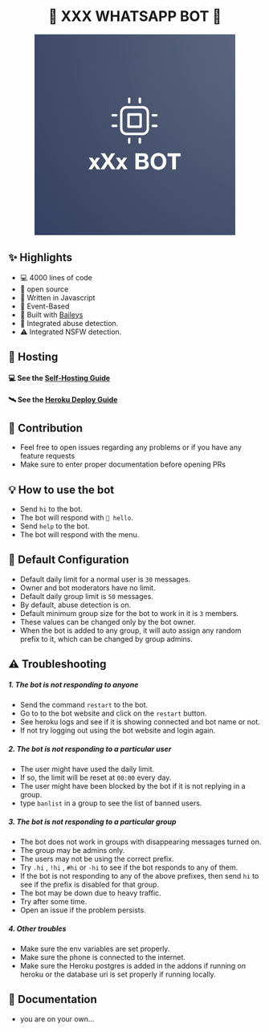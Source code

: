 <h1 align="center">🤖 XXX WHATSAPP BOT 🤖</h1>

<p align="center">
<img src="readme/images/xxxlogo.jpeg" width=400px alt="xxxlogo" />
</p>


## ✨ Highlights

- 💻 4000 lines of code
- 💖 open source
- 💙 Written in Javascript
- 💛 Event-Based
- 💝 Built with [Baileys](https://github.com/adiwajshing/baileys)
- 🖤 Integrated abuse detection.
- ⚠️ Integrated NSFW detection.

## 💮 Hosting

#### 💻 See the [Self-Hosting Guide](/src/readme/self-hosting.md)

#### 🛰️ See the [Heroku Deploy Guide](/src/readme/heroku-hosting.md)

## 💪 Contribution

- Feel free to open issues regarding any problems or if you have any feature requests
- Make sure to enter proper documentation before opening PRs

## 💡 How to use the bot

- Send `hi` to the bot.
- The bot will respond with `👋 hello`.
- Send `help` to the bot.
- The bot will respond with the menu.

## 🔧 Default Configuration

- Default daily limit for a normal user is `30` messages.
- Owner and bot moderators have no limit.
- Default daily group limit is `50` messages.
- By default, abuse detection is on.
- Default minimum group size for the bot to work in it is `3` members.
- These values can be changed only by the bot owner.
- When the bot is added to any group, it will auto assign any random prefix to it, which can be changed by group admins.

## ⚠️ Troubleshooting

##### 1. The bot is not responding to anyone

- Send the command `restart` to the bot.
- Go to to the bot website and click on the `restart` button.
- See heroku logs and see if it is showing connected and bot name or not.
- If not try logging out using the bot website and login again.

##### 2. The bot is not responding to a particular user

- The user might have used the daily limit.
- If so, the limit will be reset at `00:00` every day.
- The user might have been blocked by the bot if it is not replying in a group.
- type `banlist` in a group to see the list of banned users.

##### 3. The bot is not responding to a particular group

- The bot does not work in groups with disappearing messages turned on.
- The group may be admins only.
- The users may not be using the correct prefix.
- Try `.hi` , `!hi` , `#hi` or `-hi` to see if the bot responds to any of them.
- If the bot is not responding to any of the above prefixes, then send `hi` to see if the prefix is disabled for that group.
- The bot may be down due to heavy traffic.
- Try after some time.
- Open an issue if the problem persists.

##### 4. Other troubles

- Make sure the env variables are set properly.
- Make sure the phone is connected to the internet.
- Make sure the Heroku postgres is added in the addons if running on heroku or the database uri is set properly if running locally.

## 📜 Documentation

- you are on your own...
